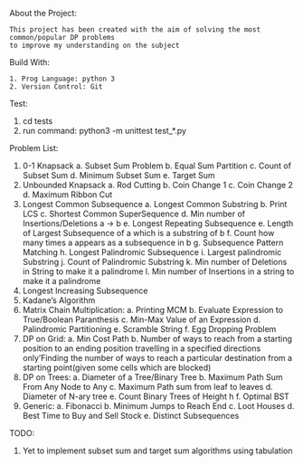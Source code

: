 About the Project:

    This project has been created with the aim of solving the most common/popular DP problems
    to improve my understanding on the subject


Build With: 

    1. Prog Language: python 3
    2. Version Control: Git

Test:
1. cd tests
2. run command: python3 -m unittest test_*.py

Problem List:
1. 0-1 Knapsack
    a. Subset Sum Problem
    b. Equal Sum Partition
    c. Count of Subset Sum
    d. Minimum Subset Sum
    e. Target Sum
2. Unbounded Knapsack
    a. Rod Cutting
    b. Coin Change 1
    c. Coin Change 2
    d. Maximum Ribbon Cut
3. Longest Common Subsequence
    a. Longest Common Substring
    b. Print LCS
    c. Shortest Common SuperSequence
    d. Min number of Insertions/Deletions a -> b
    e. Longest Repeating Subsequence
    e. Length of Largest Subsequence of a which is a substring of b
    f. Count how many times a appears as a subsequence in b
    g. Subsequence Pattern Matching
    h. Longest Palindromic Subsequence
    i. Largest palindromic Substring
    j. Count of Palindromic Substring
    k. Min number of Deletions in String to make it a palindrome
    l. Min number of Insertions in a string to make it a palindrome
4. Longest Increasing Subsequence
5. Kadane’s Algorithm
6. Matrix Chain Multiplication:
    a. Printing MCM
    b. Evaluate Expression to True/Boolean Paranthesis
    c. Min-Max Value of an Expression
    d. Palindromic Partitioning
    e. Scramble String
    f. Egg Dropping Problem
7. DP on Grid:
    a. Min Cost Path
    b. Number of ways to reach from a starting position to an ending position travelling in a specified directions only’Finding the number of ways to reach a particular destination from a starting point(given some cells which are blocked)
8. DP on Trees:
    a. Diameter of a Tree/Binary Tree
    b. Maximum Path Sum From Any Node to Any
    c. Maximum Path sum from leaf to leaves
    d. Diameter of N-ary tree
    e. Count Binary Trees of Height h
    f. Optimal BST
9. Generic:
    a. Fibonacci
    b. Minimum Jumps to Reach End
    c. Loot Houses
    d. Best Time to Buy and Sell Stock
    e. Distinct Subsequences
   
TODO:
1. Yet to implement subset sum and target sum algorithms using tabulation